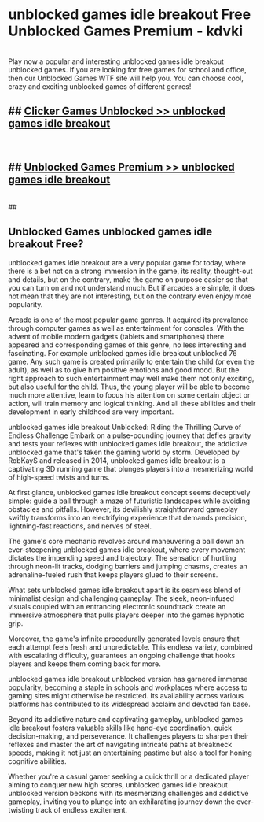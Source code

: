 # unblocked games idle breakout  Free Unblocked Games Premium - kdvki <br>
<br>
Play now a popular and interesting unblocked games idle breakout unblocked games. If you are looking for free games for school and office, then our Unblocked Games WTF site will help you. You can choose cool, crazy and exciting unblocked games of different genres!


## ##  [Clicker Games Unblocked >> unblocked games idle breakout](http://freeplayer.one?title=unblocked_games_idle_breakout&ref=UGames)
  <br>

##  ## [Unblocked Games Premium >> unblocked games idle breakout](http://freeplayer.one?title=unblocked_games_idle_breakout&ref=UGames)
  <br>
  ##



## Unblocked Games unblocked games idle breakout Free?

unblocked games idle breakout are a very popular game for today, where there is a bet not on a strong immersion in the game, its reality, thought-out and details, but on the contrary, make the game on purpose easier so that you can turn on and not understand much. But if arcades are simple, it does not mean that they are not interesting, but on the contrary even enjoy more popularity.

Arcade is one of the most popular game genres. It acquired its prevalence through computer games as well as entertainment for consoles. With the advent of mobile modern gadgets (tablets and smartphones) there appeared and corresponding games of this genre, no less interesting and fascinating. For example unblocked games idle breakout unblocked 76 game. Any such game is created primarily to entertain the child (or even the adult), as well as to give him positive emotions and good mood. But the right approach to such entertainment may well make them not only exciting, but also useful for the child. Thus, the young player will be able to become much more attentive, learn to focus his attention on some certain object or action, will train memory and logical thinking. And all these abilities and their development in early childhood are very important.

unblocked games idle breakout Unblocked: Riding the Thrilling Curve of Endless Challenge
Embark on a pulse-pounding journey that defies gravity and tests your reflexes with unblocked games idle breakout, the addictive unblocked game that's taken the gaming world by storm. Developed by RobKayS and released in 2014, unblocked games idle breakout is a captivating 3D running game that plunges players into a mesmerizing world of high-speed twists and turns.

At first glance, unblocked games idle breakout concept seems deceptively simple: guide a ball through a maze of futuristic landscapes while avoiding obstacles and pitfalls. However, its devilishly straightforward gameplay swiftly transforms into an electrifying experience that demands precision, lightning-fast reactions, and nerves of steel.

The game's core mechanic revolves around maneuvering a ball down an ever-steepening unblocked games idle breakout, where every movement dictates the impending speed and trajectory. The sensation of hurtling through neon-lit tracks, dodging barriers and jumping chasms, creates an adrenaline-fueled rush that keeps players glued to their screens.

What sets unblocked games idle breakout apart is its seamless blend of minimalist design and challenging gameplay. The sleek, neon-infused visuals coupled with an entrancing electronic soundtrack create an immersive atmosphere that pulls players deeper into the games hypnotic grip.

Moreover, the game's infinite procedurally generated levels ensure that each attempt feels fresh and unpredictable. This endless variety, combined with escalating difficulty, guarantees an ongoing challenge that hooks players and keeps them coming back for more.

unblocked games idle breakout unblocked version has garnered immense popularity, becoming a staple in schools and workplaces where access to gaming sites might otherwise be restricted. Its availability across various platforms has contributed to its widespread acclaim and devoted fan base.

Beyond its addictive nature and captivating gameplay, unblocked games idle breakout fosters valuable skills like hand-eye coordination, quick decision-making, and perseverance. It challenges players to sharpen their reflexes and master the art of navigating intricate paths at breakneck speeds, making it not just an entertaining pastime but also a tool for honing cognitive abilities.

Whether you're a casual gamer seeking a quick thrill or a dedicated player aiming to conquer new high scores, unblocked games idle breakout unblocked version beckons with its mesmerizing challenges and addictive gameplay, inviting you to plunge into an exhilarating journey down the ever-twisting track of endless excitement.